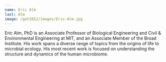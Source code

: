 ```yaml
---
name: Eric Alm
last: Alm
image: /get2012/images/Eric-Alm.jpg
---
```


Eric Alm, PhD is an Associate Professor of Biological Engineering and Civil & Environmental Engineering at MIT, and an Associate Member of the Broad Institute. His work spans a diverse range of topics from the origins of life to microbial ecology. His most recent work is focused on understanding the structure and dynamics of the human microbiome.


